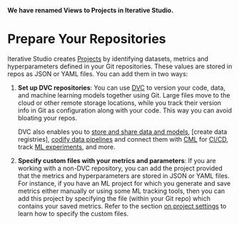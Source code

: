 <admon>

**We have renamed Views to Projects in Iterative Studio.**

</admon>

# Prepare Your Repositories

Iterative Studio creates [Projects]() by identifying datasets, metrics and
hyperparameters defined in your Git repositories. These values are stored in
repos as JSON or YAML files. You can add them in two ways:

1. **Set up DVC repositories**: You can use [DVC](https://dvc.org/) to version
   your code, data, and machine learning models together using Git. Large files
   move to the cloud or other remote storage locations, while you track their
   version info in Git as configuration along with your code. This way you can
   avoid bloating your repos.

   DVC also enables you to [store and share data and models], [create data
   registries], [codify data pipelines] and connect them with
   [CML](https://cml.dev) for [CI/CD], track [ML experiments], and more.

2. **Specify custom files with your metrics and parameters**: If you are working
   with a non-DVC repository, you can add the project provided that the metrics
   and hyperparameters are stored in JSON or YAML files. For instance, if you
   have an ML project for which you generate and save metrics either manually or
   using some ML tracking tools, then you can add this project by specifying the
   file (within your Git repo) which contains your saved metrics. Refer to the
   section [on project settings] to learn how to specify the custom files.

[store and share data and models]:
  /doc/start/data-and-model-versioning#storing-and-sharing
[codify data pipelines]: /doc/start/data-pipelines
[ci/cd]: /doc/use-cases/ci-cd-for-machine-learning
[ml experiments]: /doc/user-guide/experiment-management/experiments-overview
[on project settings]: /doc/studio/user-guide/projects#non-dvc-repositories
